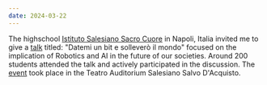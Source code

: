 ```yaml
--- 
date: 2024-03-22
---
```

The highschool <a href="https://www.salesianivomero.it/" target="_blank">Istituto Salesiano Sacro Cuore</a> in Napoli, Italia invited me to give a <a href="https://youtu.be/ZL8goQI_irs" target="_blank">talk</a> titled: "Datemi un bit e solleverò il mondo" focused on the implication of Robotics and AI in the future of our societies. Around 200 students attended the talk and actively participated in the discussion. The <a href="https://www.salesianivomero.it/datemi-un-bit-e-sollevero-il-mondo/" target="_blank">event</a> took place in the Teatro Auditorium Salesiano Salvo D'Acquisto.


